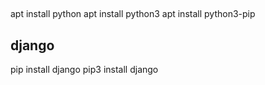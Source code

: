 ## 
apt install python
apt install python3
apt install python3-pip

## django
pip install django
pip3 install django

